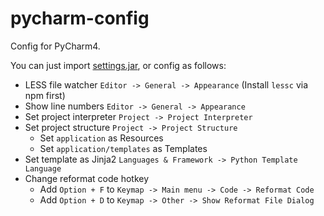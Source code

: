 # pycharm-config

Config for PyCharm4.

You can just import [settings.jar](https://github.com/dianchang/pycharm-config/raw/master/settings.jar), or config as follows:

* LESS file watcher `Editor -> General -> Appearance` (Install `lessc` via npm first)
* Show line numbers `Editor -> General -> Appearance`
* Set project interpreter `Project -> Project Interpreter`
* Set project structure `Project -> Project Structure`
  * Set `application` as Resources
  * Set `application/templates` as Templates
* Set template as Jinja2 `Languages & Framework -> Python Template Language`
* Change reformat code hotkey
  * Add `Option + F` to `Keymap -> Main menu -> Code -> Reformat Code`
  * Add `Option + D` to `Keymap -> Other -> Show Reformat File Dialog`
